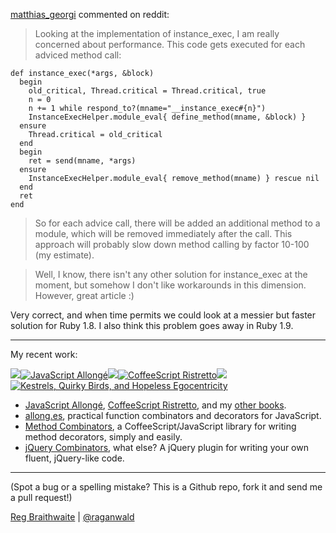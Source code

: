 [matthias\_georgi](http://www.reddit.com/user/matthias_georgi/) commented on reddit:

> Looking at the implementation of instance_exec, I am really concerned about performance. This code gets executed for each adviced method call:

	def instance_exec(*args, &block)
	  begin
	    old_critical, Thread.critical = Thread.critical, true
	    n = 0
	    n += 1 while respond_to?(mname="__instance_exec#{n}")
	    InstanceExecHelper.module_eval{ define_method(mname, &block) }
	  ensure
	    Thread.critical = old_critical
	  end
	  begin
	    ret = send(mname, *args)
	  ensure
	    InstanceExecHelper.module_eval{ remove_method(mname) } rescue nil
	  end
	  ret
	end
	
>So for each advice call, there will be added an additional method to a module, which will be removed immediately after the call. This approach will probably slow down method calling by factor 10-100 (my estimate).

> Well, I know, there isn't any other solution for instance_exec at the moment, but somehow I don't like workarounds in this dimension. However, great article :)

Very correct, and when time permits we could look at a messier but faster solution for Ruby 1.8. I also think this problem goes away in Ruby 1.9.

---

My recent work:

![](http://i.minus.com/iL337yTdgFj7.png)[![JavaScript Allongé](http://i.minus.com/iW2E1A8M5UWe6.jpeg)](http://leanpub.com/javascript-allonge "JavaScript Allongé")![](http://i.minus.com/iL337yTdgFj7.png)[![CoffeeScript Ristretto](http://i.minus.com/iMmGxzIZkHSLD.jpeg)](http://leanpub.com/coffeescript-ristretto "CoffeeScript Ristretto")![](http://i.minus.com/iL337yTdgFj7.png)[![Kestrels, Quirky Birds, and Hopeless Egocentricity](http://i.minus.com/ibw1f1ARQ4bhi1.jpeg)](http://leanpub.com/combinators "Kestrels, Quirky Birds, and Hopeless Egocentricity")

* [JavaScript Allongé](http://leanpub.com/javascript-allonge), [CoffeeScript Ristretto](http://leanpub.com/coffeescript-ristretto), and my [other books](http://leanpub.com/u/raganwald).
* [allong.es](http://allong.es), practical function combinators and decorators for JavaScript.
* [Method Combinators](https://github.com/raganwald/method-combinators), a CoffeeScript/JavaScript library for writing method decorators, simply and easily.
* [jQuery Combinators](http://github.com/raganwald/jquery-combinators), what else? A jQuery plugin for writing your own fluent, jQuery-like code.  

---

(Spot a bug or a spelling mistake? This is a Github repo, fork it and send me a pull request!)

[Reg Braithwaite](http://braythwayt.com) | [@raganwald](http://twitter.com/raganwald)